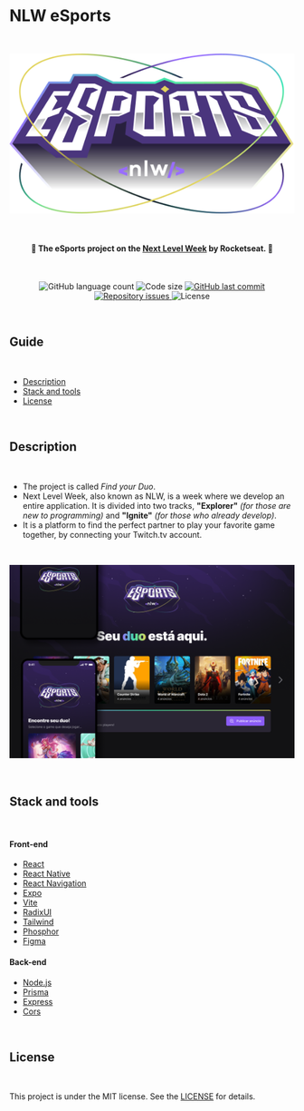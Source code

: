 # NLW eSports
<br>
<p align="center">
  <img src="./assets/img/logo-nlw-esports.svg" alt="Next Level Week E-Sports Logo"/>
</p>
<br>

<h4 align="center"> 
  🚀 The <strong>eSports</strong> project on the <a href="https://app.rocketseat.com.br/me/guialucard">Next Level Week</a> by Rocketseat. 🚀
</h4>
<br>
<p align="center">
  <img alt="GitHub language count" src="https://img.shields.io/github/languages/count/Gui-Alucard/nlw-esports">	
  <img alt="Code size" src="https://img.shields.io/github/languages/code-size/Gui-Alucard/nlw-esports">
  <a href="https://github.com/Gui-Alucard/nlw-esports/commits/main">
    <img alt="GitHub last commit" src="https://img.shields.io/github/last-commit/Gui-Alucard/nlw-esports">
  </a>
  <a href="https://github.com/Gui-Alucard/nlw-esports/issues">
    <img alt="Repository issues" src="https://img.shields.io/github/issues/Gui-Alucard/nlw-esports">
  </a>
  <img alt="License" src="https://img.shields.io/badge/license-MIT-brightgreen">
<p>
<br>

## Guide
<br>

  - [Description](#description)
  - [Stack and tools](#stack-and-tools)
  - [License](#license)

<br>

## Description
<br>

 - The project is called *Find your Duo*.
 - Next Level Week, also known as NLW, is a week where we develop an entire application. It is divided into two tracks, **"Explorer"** *(for those are new to programming)* and **"Ignite"** *(for those who already develop)*.
 - It is a platform to find the perfect partner to play your favorite game together, by connecting your Twitch.tv account.

<br>

<p align="center">
  <img src="./assets/img/app-preview.png" alt="eSports application preview. A background image with the logo centered and just below, an impactful phrase: 'Your duo is here.', followed by some cards horizontally aligned with the covers of some famous games. Above, on the left side, there are two cell phones demonstrating the described web version, in the mobile version."/>
</p>

<p>&nbsp;</p>

## Stack and tools
<br>

#### Front-end

* [React](https://reactjs.org/)
* [React Native](https://reactnative.dev/)
* [React Navigation](https://reactnavigation.org/)
* [Expo](https://expo.dev/)
* [Vite](https://vitejs.dev/)
* [RadixUI](https://www.radix-ui.com/)
* [Tailwind](https://tailwindcss.com/)
* [Phosphor](https://phosphoricons.com/)
* [Figma](https://www.figma.com/)

#### Back-end

* [Node.js](https://nodejs.org/en/)
* [Prisma](https://www.prisma.io/)
* [Express](https://expressjs.com/pt-br/)
* [Cors](https://www.npmjs.com/package/cors)

<p>&nbsp;</p>


## License
<br>

This project is under the MIT license. See the [LICENSE](LICENSE) for details.
